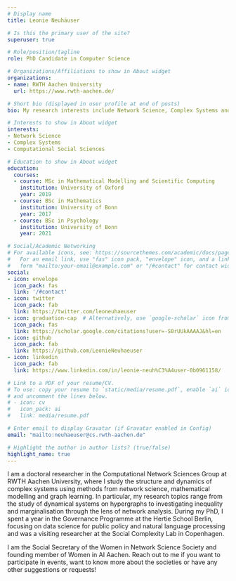 ```yaml
---
# Display name
title: Leonie Neuhäuser

# Is this the primary user of the site?
superuser: true

# Role/position/tagline
role: PhD Candidate in Computer Science 

# Organizations/Affiliations to show in About widget
organizations:
- name: RWTH Aachen University
  url: https://www.rwth-aachen.de/

# Short bio (displayed in user profile at end of posts)
bio: My research interests include Network Science, Complex Systems and Computational Social Sciences.

# Interests to show in About widget
interests:
- Network Science
- Complex Systems 
- Computational Social Sciences

# Education to show in About widget
education:
  courses:
  - course: MSc in Mathematical Modelling and Scientific Computing
    institution: University of Oxford
    year: 2019
  - course: BSc in Mathematics
    institution: University of Bonn
    year: 2017
  - course: BSc in Psychology
    institution: University of Bonn
    year: 2021

# Social/Academic Networking
# For available icons, see: https://sourcethemes.com/academic/docs/page-builder/#icons
#   For an email link, use "fas" icon pack, "envelope" icon, and a link in the
#   form "mailto:your-email@example.com" or "/#contact" for contact widget.
social:
- icon: envelope
  icon_pack: fas
  link: '/#contact'
- icon: twitter
  icon_pack: fab
  link: https://twitter.com/leoneuhaeuser
- icon: graduation-cap  # Alternatively, use `google-scholar` icon from `ai` icon pack
  icon_pack: fas
  link: https://scholar.google.com/citations?user=-S0rUUkAAAAJ&hl=en
- icon: github
  icon_pack: fab
  link: https://github.com/LeonieNeuhaeuser
- icon: linkedin
  icon_pack: fab
  link: https://www.linkedin.com/in/leonie-neuh%C3%A4user-0b0961158/

# Link to a PDF of your resume/CV.
# To use: copy your resume to `static/media/resume.pdf`, enable `ai` icons in `params.toml`, 
# and uncomment the lines below.
# - icon: cv
#   icon_pack: ai
#   link: media/resume.pdf

# Enter email to display Gravatar (if Gravatar enabled in Config)
email: "mailto:neuhaeuser@cs.rwth-aachen.de"

# Highlight the author in author lists? (true/false)
highlight_name: true
---
```


I am a doctoral researcher in the Computational Network Sciences Group at RWTH Aachen University, where I study the structure and dynamics of complex systems using methods from network science, mathematical modelling and graph learning. In particular, my research topics range from the study of dynamical systems on hypergraphs to investigating inequality and marginalisation through the lens of network analysis. During my PhD, I spent a year in the Governance Programme at the Hertie School Berlin, focusing on data science for public policy and natural language processing and was a visiting researcher at the Social Complexity Lab in Copenhagen.

I am the Social Secretary of the Women in Network Science Society and founding member of Women in AI Aachen. Reach out to me if you want to participate in events, want to know more about the societies or have any other suggestions or requests!
